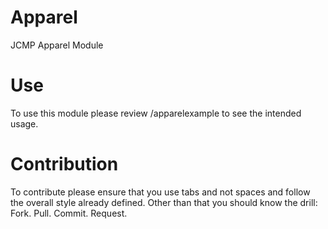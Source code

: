 Apparel
=======

JCMP Apparel Module


Use
=======

To use this module please review /apparelexample to see the intended usage.

Contribution
=======

To contribute please ensure that you use tabs and not spaces and follow the overall style already defined. Other than that you should know the drill: Fork. Pull. Commit. Request. 
